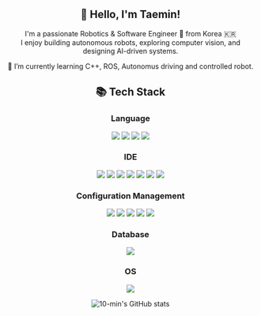 <div align="center">
  
## 👋 Hello, I'm Taemin! 

I'm a passionate Robotics & Software Engineer 🤖 from Korea 🇰🇷  
I enjoy building autonomous robots, exploring computer vision, and designing AI-driven systems.

🌱 I’m currently learning C++, ROS, Autonomus driving and controlled robot.

## 📚 Tech Stack

### Language

<img src="https://img.shields.io/badge/Python-3776AB?style=for-the-badge&logo=python&logoColor=white">
<img src="https://img.shields.io/badge/C-00599C?style=for-the-badge&logo=c&logoColor=white">
<img src="https://img.shields.io/badge/C%2B%2B-00599C?style=for-the-badge&logo=c%2B%2B&logoColor=white">
<img src="https://img.shields.io/badge/Java-ED8B00?style=for-the-badge&logo=openjdk&logoColor=white">

### IDE

<img src="https://img.shields.io/badge/Visual_Studio-5C2D91?style=for-the-badge&logo=visual%20studio&logoColor=white">
<img src="https://img.shields.io/badge/Visual_Studio_Code-0078D4?style=for-the-badge&logo=visual%20studio%20code&logoColor=white">
<img src="https://img.shields.io/badge/STM32CubeIDE-50BCDF?style=for-the-badge&logoColor=white">
<img src="https://img.shields.io/badge/Arduino_IDE-00979D?style=for-the-badge&logo=arduino&logoColor=white">
<img src="https://img.shields.io/badge/Colab-F9AB00?style=for-the-badge&logo=googlecolab&color=525252">
<img src="https://img.shields.io/badge/Eclipse-2C2255?style=for-the-badge&logo=eclipse&logoColor=white">
<img src="https://img.shields.io/badge/Android_Studio-3DDC84?style=for-the-badge&logo=android-studio&logoColor=white">

### Configuration Management
<img src="https://img.shields.io/badge/GitHub-100000?style=for-the-badge&logo=github&logoColor=white">
<img src="https://img.shields.io/badge/confluence-%23172BF4.svg?style=for-the-badge&logo=confluence&logoColor=white">
<img src="https://img.shields.io/badge/Jira-0052CC?style=for-the-badge&logo=Jira&logoColor=white">
<img src="https://img.shields.io/badge/Slack-4A154B?style=for-the-badge&logo=slack&logoColor=white">
<img src="https://img.shields.io/badge/docker-%230db7ed.svg?style=for-the-badge&logo=docker&logoColor=white">

### Database

<img src="https://img.shields.io/badge/MySQL-00000F?style=for-the-badge&logo=mysql&logoColor=white">

### OS

<img src="https://img.shields.io/badge/Ubuntu-E95420?style=for-the-badge&logo=ubuntu&logoColor=white">

![10-min's GitHub stats](https://github-readme-stats.vercel.app/api?username=anuraghazra&show_icons=true&theme=radical)

</div>
